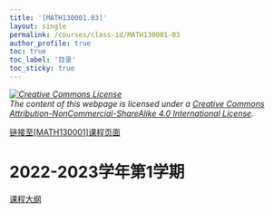 ```yaml
---
title: '[MATH130001.03]'
layout: single
permalink: /courses/class-id/MATH130001-03
author_profile: true
toc: true
toc_label: '目录'
toc_sticky: true
---
```


<div class='notice--warning'>
<p><i><a rel='license' href='http://creativecommons.org/licenses/by-nc-sa/4.0/'><img alt='Creative Commons License' style='border-width:0' src='https://i.creativecommons.org/l/by-nc-sa/4.0/88x31.png' /></a><br /> The content of this webpage is licensed under a <a rel='license' href='http://creativecommons.org/licenses/by-nc-sa/4.0/'>Creative Commons Attribution-NonCommercial-ShareAlike 4.0 International License</a>.</i></p>
</div>

<a href='https://fdu-math.github.io/courses/MATH130001'>链接至[MATH130001]课程页面<a>

# 2022-2023学年第1学期

<a href='https://fdu-math.github.io/assets/docs/courses/MATH130001.03-2022-2023-1 (Encrypted).pdf'>课程大纲</a>